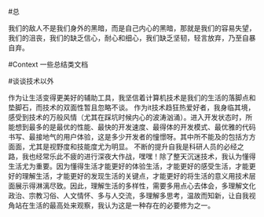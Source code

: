 ﻿#总 

我们的敌人不是我们身外的黑暗，而是自己内心的黑暗，那就是我们的容易失望，我们的沮丧，我们的缺乏信心，耐心和细心，我们缺乏坚韧，轻言放弃，乃至自暴自弃。

#Context 一些总结类文档

#谈谈技术以外 

作为让生活变得更美好的辅助工具，我坚信着计算机技术是我们的生活的落脚点和垫脚石，而技术的双面性暂且忽略不谈。 作为it技术趋狂热爱好者，我身临其境，感受到技术的万般风情（尤其在踩坑时候内心的波涛汹涌）。进入开发状态时，所能想到最多的是最优的性能、最快的开发速度、最得体的开发模式、最优雅的代码书写、最接地气的用户体验，这是多少开发者的憧憬呀。其中所不能及的包括方方面面，尤其是视野度和技能度尤为明显。 不断的提升自我是科研人员的必经之路，我也经常乐此不疲的进行深夜大作战，嘿嘿！除了整天沉迷技术，我认为懂得生活尤为重要。因为懂得生活才能更好的体验生活，才能更好的感受生活，才能更好的理解生活，才能更好的发现生活的关键点，才能更好的将生活的意义用技术层面展示得淋漓尽致。因此，理解生活的多样性，需要多用点心去体会，多理解文化政治、宗教习俗、人文情怀、多与人交流，多理解多思考，温故而知新，让自我视角站在生活的最高处来观察，我认为这是一种存在的必要修为之一。